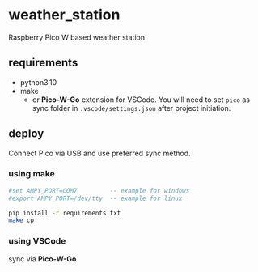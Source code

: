 # weather_station
Raspberry Pico W based weather station

## requirements

* python3.10
* make
  * or **Pico-W-Go** extension for VSCode. You will need to set `pico` as sync folder in `.vscode/settings.json` after project initiation.

## deploy

Connect Pico via USB and use preferred sync method.

### using make
``` bash
#set AMPY_PORT=COM7         -- example for windows
#export AMPY_PORT=/dev/tty  -- example for linux

pip install -r requirements.txt
make cp
```

### using VSCode 
sync via **Pico-W-Go**
